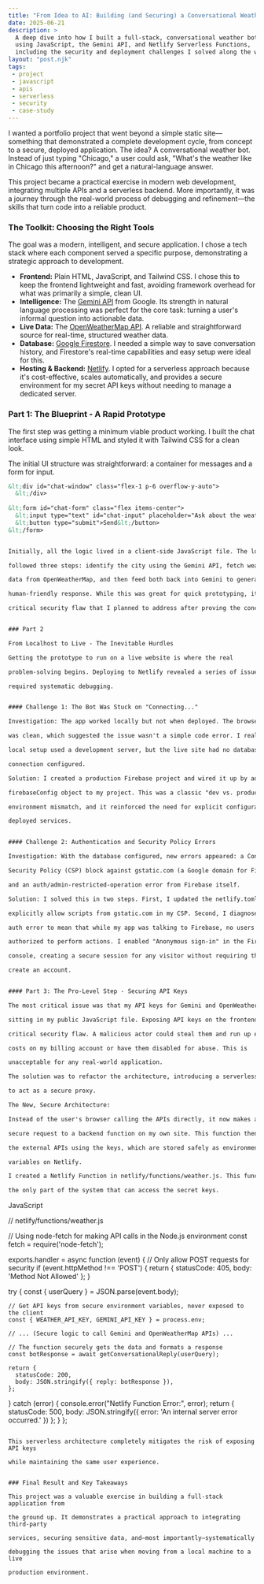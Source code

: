 ```yaml
---
title: "From Idea to AI: Building (and Securing) a Conversational Weather Bot" 
date: 2025-06-21
description: > 
  A deep dive into how I built a full-stack, conversational weather bot 
  using JavaScript, the Gemini API, and Netlify Serverless Functions, 
  including the security and deployment challenges I solved along the way. 
layout: "post.njk" 
tags:  
 - project 
 - javascript 
 - apis  
 - serverless 
 - security 
 - case-study 
---
```

 
I wanted a portfolio project that went beyond a simple static site—something 
that demonstrated a complete development cycle, from concept to a secure, 
deployed application. The idea? A conversational weather bot. Instead of just 
typing "Chicago," a user could ask, "What's the weather like in Chicago this 
afternoon?" and get a natural-language answer. 
 
This project became a practical exercise in modern web development, integrating 
multiple APIs and a serverless backend. More importantly, it was a journey 
through the real-world process of debugging and refinement—the skills that turn 
code into a reliable product. 
 
### The Toolkit: Choosing the Right Tools 
 
The goal was a modern, intelligent, and secure application. I chose a tech stack 
where each component served a specific purpose, demonstrating a strategic 
approach to development. 
 
* **Frontend:** Plain HTML, JavaScript, and Tailwind CSS. I chose this to keep 
    the frontend lightweight and fast, avoiding framework overhead for what was 
    primarily a simple, clean UI. 
* **Intelligence:** The [Gemini API](https://ai.google.dev/) from Google. Its 
    strength in natural language processing was perfect for the core task: 
    turning a user's informal question into actionable data. 
* **Live Data:** The [OpenWeatherMap API](https://openweathermap.org/api). 
    A reliable and straightforward source for real-time, structured weather 
    data. 
* **Database:** [Google Firestore](https://firebase.google.com/docs/firestore). 
    I needed a simple way to save conversation history, and Firestore's 
    real-time capabilities and easy setup were ideal for this. 
* **Hosting & Backend:** [Netlify](https://www.netlify.com/). I opted for a 
    serverless approach because it's cost-effective, scales automatically, 
    and provides a secure environment for my secret API keys without needing 
    to manage a dedicated server. 
 
### Part 1: The Blueprint - A Rapid Prototype 
 
The first step was getting a minimum viable product working. I built the chat 
interface using simple HTML and styled it with Tailwind CSS for a clean look. 
 
The initial UI structure was straightforward: a container for messages and a 
form for input. 
 
```html 
&lt;div id="chat-window" class="flex-1 p-6 overflow-y-auto"> 
  &lt;/div> 
 
&lt;form id="chat-form" class="flex items-center"> 
  &lt;input type="text" id="chat-input" placeholder="Ask about the weather..." autocomplete="off"> 
  &lt;button type="submit">Send&lt;/button> 
&lt;/form> 


Initially, all the logic lived in a client-side JavaScript file. The logic

followed three steps: identify the city using the Gemini API, fetch weather

data from OpenWeatherMap, and then feed both back into Gemini to generate a

human-friendly response. While this was great for quick prototyping, it had a

critical security flaw that I planned to address after proving the concept.


### Part 2

From Localhost to Live - The Inevitable Hurdles

Getting the prototype to run on a live website is where the real

problem-solving begins. Deploying to Netlify revealed a series of issues that

required systematic debugging.


#### Challenge 1: The Bot Was Stuck on "Connecting..."

Investigation: The app worked locally but not when deployed. The browser console

was clean, which suggested the issue wasn't a simple code error. I realized my

local setup used a development server, but the live site had no database

connection configured.

Solution: I created a production Firebase project and wired it up by adding the

firebaseConfig object to my project. This was a classic "dev vs. production"

environment mismatch, and it reinforced the need for explicit configuration for

deployed services.


#### Challenge 2: Authentication and Security Policy Errors

Investigation: With the database configured, new errors appeared: a Content

Security Policy (CSP) block against gstatic.com (a Google domain for Firebase)

and an auth/admin-restricted-operation error from Firebase itself.

Solution: I solved this in two steps. First, I updated the netlify.toml file to

explicitly allow scripts from gstatic.com in my CSP. Second, I diagnosed the

auth error to mean that while my app was talking to Firebase, no users were

authorized to perform actions. I enabled "Anonymous sign-in" in the Firebase

console, creating a secure session for any visitor without requiring them to

create an account.


#### Part 3: The Pro-Level Step - Securing API Keys

The most critical issue was that my API keys for Gemini and OpenWeatherMap were

sitting in my public JavaScript file. Exposing API keys on the frontend is a

critical security flaw. A malicious actor could steal them and run up enormous

costs on my billing account or have them disabled for abuse. This is

unacceptable for any real-world application.

The solution was to refactor the architecture, introducing a serverless function

to act as a secure proxy.

The New, Secure Architecture:

Instead of the user's browser calling the APIs directly, it now makes a single,

secure request to a backend function on my own site. This function then calls

the external APIs using the keys, which are stored safely as environment

variables on Netlify.

I created a Netlify Function in netlify/functions/weather.js. This function is

the only part of the system that can access the secret keys.

```
JavaScript

// netlify/functions/weather.js 
 
// Using node-fetch for making API calls in the Node.js environment 
const fetch = require('node-fetch'); 
 
exports.handler = async function (event) { 
  // Only allow POST requests for security 
  if (event.httpMethod !== 'POST') { 
    return { statusCode: 405, body: 'Method Not Allowed' }; 
  } 
 
  try { 
    const { userQuery } = JSON.parse(event.body); 
     
    // Get API keys from secure environment variables, never exposed to the client 
    const { WEATHER_API_KEY, GEMINI_API_KEY } = process.env; 
 
    // ... (Secure logic to call Gemini and OpenWeatherMap APIs) ... 
     
    // The function securely gets the data and formats a response 
    const botResponse = await getConversationalReply(userQuery); 
 
    return { 
      statusCode: 200, 
      body: JSON.stringify({ reply: botResponse }), 
    }; 
 
  } catch (error) { 
    console.error("Netlify Function Error:", error); 
    return { statusCode: 500, body: JSON.stringify({ error: 'An internal server error occurred.' }) }; 
  } 
}; 

```

This serverless architecture completely mitigates the risk of exposing API keys

while maintaining the same user experience.


### Final Result and Key Takeaways

This project was a valuable exercise in building a full-stack application from

the ground up. It demonstrates a practical approach to integrating third-party

services, securing sensitive data, and—most importantly—systematically

debugging the issues that arise when moving from a local machine to a live

production environment.

